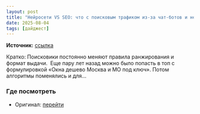 ```yaml
---
layout: post
title: "Нейросети VS SEO: что с поисковым трафиком из-за чат-ботов и нейровыдач"
date: 2025-08-04
tags: [дайджест]
---
```


**Источник:** [ссылка](https://habr.com/ru/articles/931668/?utm_source=habrahabr&utm_medium=rss&utm_campaign=931668)

Кратко: Поисковики постоянно меняют правила ранжирования и формат выдачи.  Еще пару лет назад можно было попасть в топ с формулировкой «Окна дешево Москва и МО под ключ». Потом алгоритмы поменялись и для...

### Где посмотреть
- Оригинал: [перейти]({link})

